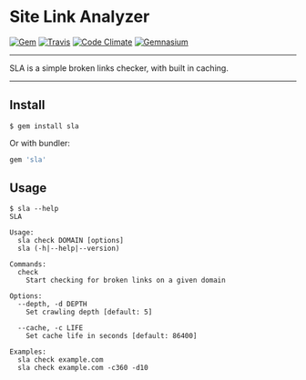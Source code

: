 Site Link Analyzer
==================================================

[![Gem](https://img.shields.io/gem/v/sla.svg?style=flat-square)](https://rubygems.org/gems/sla)
[![Travis](https://img.shields.io/travis/DannyBen/sla.svg?style=flat-square)](https://travis-ci.org/DannyBen/sla)
[![Code Climate](https://img.shields.io/codeclimate/github/DannyBen/sla.svg?style=flat-square)](https://codeclimate.com/github/DannyBen/sla)
[![Gemnasium](https://img.shields.io/gemnasium/DannyBen/sla.svg?style=flat-square)](https://gemnasium.com/DannyBen/sla)

---

SLA is a simple broken links checker, with built in caching.

---

Install
--------------------------------------------------

```
$ gem install sla
```

Or with bundler:

```ruby
gem 'sla'
```

Usage
--------------------------------------------------

```
$ sla --help
SLA

Usage:
  sla check DOMAIN [options]
  sla (-h|--help|--version)

Commands:
  check
    Start checking for broken links on a given domain

Options:
  --depth, -d DEPTH
    Set crawling depth [default: 5]

  --cache, -c LIFE
    Set cache life in seconds [default: 86400]

Examples:
  sla check example.com
  sla check example.com -c360 -d10
```